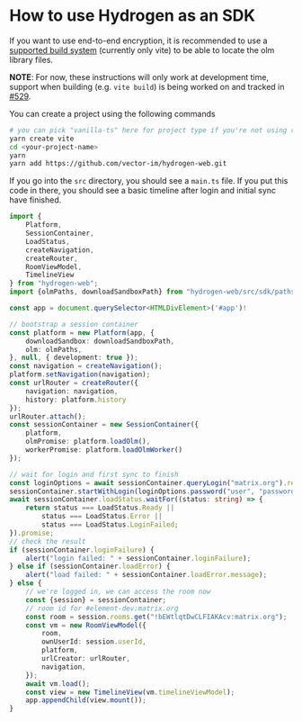 # How to use Hydrogen as an SDK

If you want to use end-to-end encryption, it is recommended to use a [supported build system](../src/sdk/paths/) (currently only vite) to be able to locate the olm library files.

**NOTE**: For now, these instructions will only work at development time, support when building (e.g. `vite build`) is being worked on and tracked in [#529](https://github.com/vector-im/hydrogen-web/issues/529).

You can create a project using the following commands

```sh
# you can pick "vanilla-ts" here for project type if you're not using react or vue
yarn create vite
cd <your-project-name>
yarn
yarn add https://github.com/vector-im/hydrogen-web.git
```

If you go into the `src` directory, you should see a `main.ts` file. If you put this code in there, you should see a basic timeline after login and initial sync have finished.

```ts
import {
    Platform,
    SessionContainer,
    LoadStatus,
    createNavigation,
    createRouter,
    RoomViewModel,
    TimelineView
} from "hydrogen-web";
import {olmPaths, downloadSandboxPath} from "hydrogen-web/src/sdk/paths/vite";

const app = document.querySelector<HTMLDivElement>('#app')!

// bootstrap a session container
const platform = new Platform(app, {
    downloadSandbox: downloadSandboxPath,
    olm: olmPaths,
}, null, { development: true });
const navigation = createNavigation();
platform.setNavigation(navigation);
const urlRouter = createRouter({
    navigation: navigation,
    history: platform.history
});
urlRouter.attach();
const sessionContainer = new SessionContainer({
    platform,
    olmPromise: platform.loadOlm(),
    workerPromise: platform.loadOlmWorker()
});

// wait for login and first sync to finish
const loginOptions = await sessionContainer.queryLogin("matrix.org").result;
sessionContainer.startWithLogin(loginOptions.password("user", "password"));
await sessionContainer.loadStatus.waitFor((status: string) => {
    return status === LoadStatus.Ready ||
        status === LoadStatus.Error ||
        status === LoadStatus.LoginFailed;
}).promise;
// check the result
if (sessionContainer.loginFailure) {
    alert("login failed: " + sessionContainer.loginFailure);
} else if (sessionContainer.loadError) {
    alert("load failed: " + sessionContainer.loadError.message);
} else {
    // we're logged in, we can access the room now
    const {session} = sessionContainer;
    // room id for #element-dev:matrix.org
    const room = session.rooms.get("!bEWtlqtDwCLFIAKAcv:matrix.org");
    const vm = new RoomViewModel({
        room,
        ownUserId: session.userId,
        platform,
        urlCreator: urlRouter,
        navigation,
    });
    await vm.load();
    const view = new TimelineView(vm.timelineViewModel);
    app.appendChild(view.mount());
}
```
